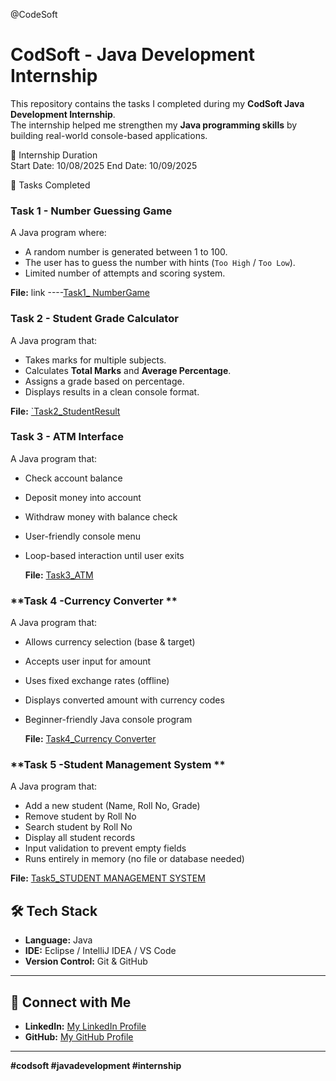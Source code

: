 @CodeSoft
# CodSoft - Java Development Internship  

This repository contains the tasks I completed during my **CodSoft Java Development Internship**.  
The internship helped me strengthen my **Java programming skills** by building real-world console-based applications.  

📅 Internship Duration  
Start Date: 10/08/2025
End Date: 10/09/2025

 📌 Tasks Completed  

### **Task 1 - Number Guessing Game**
A Java program where:
- A random number is generated between 1 to 100.
- The user has to guess the number with hints (`Too High` / `Too Low`).
- Limited number of attempts and scoring system.

**File:** link ----[Task1_ NumberGame](https://github.com/Sakshu2877/CodeSoft/blob/main/NumberGame.java)
 
 
 ### **Task 2 - Student Grade Calculator**  
A Java program that:  
- Takes marks for multiple subjects.  
- Calculates **Total Marks** and **Average Percentage**.  
- Assigns a grade based on percentage.  
- Displays results in a clean console format.  

**File:** [`Task2_StudentResult](https://github.com/Sakshu2877/CodeSoft/blob/main/StudentResult.java)  

 ### **Task 3 - ATM Interface**  
A Java program that:  
- Check account balance  
- Deposit money into account  
- Withdraw money with balance check  
- User-friendly console menu  
- Loop-based interaction until user exits


  **File:** [Task3_ATM](https://github.com/Sakshu2877/CodeSoft/blob/main/ATM.java)

 ### **Task 4 -Currency Converter **  
A Java program that:  
- Allows currency selection (base & target)
- Accepts user input for amount
- Uses fixed exchange rates (offline)
- Displays converted amount with currency codes
- Beginner-friendly Java console program

  **File:** [Task4_Currency Converter ](https://github.com/Sakshu2877/CodeSoft/blob/main/CurrencyConverter.java)

 ### **Task 5 -Student Management System **  
A Java program that:  
- Add a new student (Name, Roll No, Grade)
- Remove student by Roll No
- Search student by Roll No
- Display all student records
- Input validation to prevent empty fields
- Runs entirely in memory (no file or database needed)

**File:** [Task5_STUDENT MANAGEMENT SYSTEM ](https://github.com/Sakshu2877/CodeSoft/blob/main/StudentApp.java)


## 🛠️ Tech Stack  
- **Language:** Java  
- **IDE:** Eclipse / IntelliJ IDEA / VS Code  
- **Version Control:** Git & GitHub  

---

## 🔗 Connect with Me  
- **LinkedIn:** [My LinkedIn Profile](https://www.linkedin.com/in/sakshigaikwad02)  
- **GitHub:** [My GitHub Profile](https://github.com/Sakshu2877/CodeSoft)  

---
**#codsoft #javadevelopment #internship**
